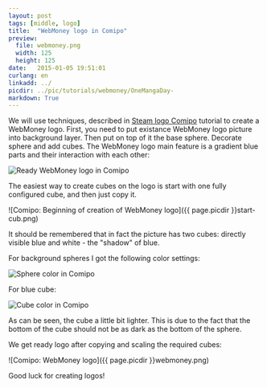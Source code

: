 ```yaml
---
layout: post
tags: [middle, logo]
title:  "WebMoney logo in Comipo"
preview: 
  file: webmoney.png
  width: 125
  height: 125
date:   2015-01-05 19:51:01
curlang: en
linkadd: ../
picdir: ../pic/tutorials/webmoney/OneMangaDay-
markdown: True
---
```


We will use techniques, described in [Steam logo Comipo](steam-logo.html) tutorial to create a WebMoney logo. First, you need to put existance WebMoney logo picture into background layer. Then put on top of it the base sphere. Decorate sphere and add cubes. The WebMoney logo main feature is a gradient blue parts and their interaction with each other:

<img src="{{ page.picdir }}ready.png" alt="Ready WebMoney logo in Comipo" class="imgshad">

The easiest way to create cubes on the logo is start with one fully configured cube, and then just copy it.

![Comipo: Beginning of creation of WebMoney logo]({{ page.picdir }}start-cub.png)

It should be remembered that in fact the picture has two cubes: directly visible blue and white - the "shadow" of blue.

For background spheres I got the following color settings:

<img src="{{ page.picdir }}sphere-color.png" alt="Sphere color in Comipo" class="imgshad">

For blue cube:

<img src="{{ page.picdir }}cube-color.png" alt="Cube color in Comipo" class="imgshad">

As can be seen, the cube a little bit lighter. This is due to the fact that the bottom of the cube should not be as dark as the bottom of the sphere.

We get ready logo after copying and scaling the required cubes:

![Comipo: WebMoney logo]({{ page.picdir }}webmoney.png)

Good luck for creating logos!
